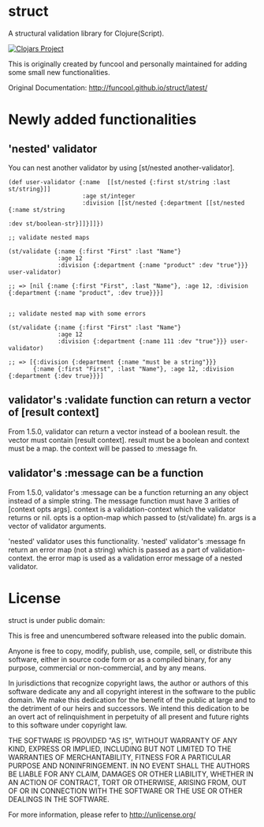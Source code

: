 # struct #

A structural validation library for Clojure(Script).


[![Clojars Project](https://clojars.org/org.clojars.t_yano/struct/latest-version.svg)](https://clojars.org/org.clojars.t_yano/struct)

This is originally created by funcool and personally maintained for adding some small new functionalities.

Original Documentation: http://funcool.github.io/struct/latest/

# Newly added functionalities

## 'nested' validator

You can nest another validator by using [st/nested another-validator].

```
(def user-validator {:name  [[st/nested {:first st/string :last st/string}]]
                     :age st/integer
                     :division [[st/nested {:department [[st/nested {:name st/string
                                                                     :dev st/boolean-str}]]}]]})

;; validate nested maps

(st/validate {:name {:first "First" :last "Name"}
              :age 12
              :division {:department {:name "product" :dev "true"}}} user-validator)

;; => [nil {:name {:first "First", :last "Name"}, :age 12, :division {:department {:name "product", :dev true}}}]


;; validate nested map with some errors

(st/validate {:name {:first "First" :last "Name"}
              :age 12
              :division {:department {:name 111 :dev "true"}}} user-validator)

;; => [{:division {:department {:name "must be a string"}}}
       {:name {:first "First", :last "Name"}, :age 12, :division {:department {:dev true}}}]
```


## validator's :validate function can return a vector of [result context]

From 1.5.0, validator can return a vector instead of a boolean result.
the vector must contain [result context]. result must be a boolean and context must be a map.
the context will be passed to :message fn.


## validator's :message can be a function

From 1.5.0, validator's :message can be a function returning an any object instead of a simple string.
The message function must have 3 arities of [context opts args].
context is a validation-context which the validator returns or nil.
opts is a option-map which passed to (st/validate) fn.
args is a vector of validator arguments.

'nested' validator uses this functionality.
'nested' validator's :message fn return an error map (not a string) which is passed as a part of
validation-context. the error map is used as a validation error message of a nested validator.


# License

struct is under public domain:

This is free and unencumbered software released into the public domain.

Anyone is free to copy, modify, publish, use, compile, sell, or
distribute this software, either in source code form or as a compiled
binary, for any purpose, commercial or non-commercial, and by any
means.

In jurisdictions that recognize copyright laws, the author or authors
of this software dedicate any and all copyright interest in the
software to the public domain. We make this dedication for the benefit
of the public at large and to the detriment of our heirs and
successors. We intend this dedication to be an overt act of
relinquishment in perpetuity of all present and future rights to this
software under copyright law.

THE SOFTWARE IS PROVIDED "AS IS", WITHOUT WARRANTY OF ANY KIND,
EXPRESS OR IMPLIED, INCLUDING BUT NOT LIMITED TO THE WARRANTIES OF
MERCHANTABILITY, FITNESS FOR A PARTICULAR PURPOSE AND NONINFRINGEMENT.
IN NO EVENT SHALL THE AUTHORS BE LIABLE FOR ANY CLAIM, DAMAGES OR
OTHER LIABILITY, WHETHER IN AN ACTION OF CONTRACT, TORT OR OTHERWISE,
ARISING FROM, OUT OF OR IN CONNECTION WITH THE SOFTWARE OR THE USE OR
OTHER DEALINGS IN THE SOFTWARE.

For more information, please refer to <http://unlicense.org/>